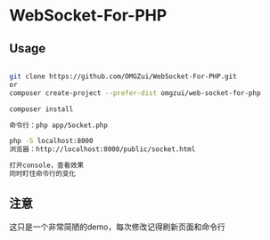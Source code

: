 # WebSocket-For-PHP

## Usage

```bash

git clone https://github.com/OMGZui/WebSocket-For-PHP.git
or
composer create-project --prefer-dist omgzui/web-socket-for-php

composer install

命令行：php app/Socket.php

php -S localhost:8000
浏览器：http://localhost:8000/public/socket.html

打开console，查看效果
同时盯住命令行的变化

```

## 注意

这只是一个非常简陋的demo，每次修改记得刷新页面和命令行
